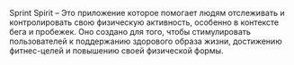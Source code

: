 Sprint Spirit – Это приложение которое помогает людям отслеживать и контролировать свою физическую активность, особенно в контексте бега и пробежек. Оно создано для того, чтобы стимулировать пользователей к поддержанию здорового образа жизни, достижению фитнес-целей и повышению своей физической формы.

